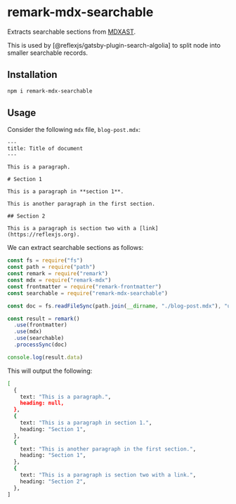 # remark-mdx-searchable

Extracts searchable sections from [MDXAST](https://github.com/mdx-js/specification#mdxast).

This is used by [@reflexjs/gatsby-plugin-search-algolia] to split node into smaller searchable records.

## Installation

```sh
npm i remark-mdx-searchable
```

## Usage

Consider the following `mdx` file, `blog-post.mdx`:

```mdx
---
title: Title of document
---

This is a paragraph.

# Section 1

This is a paragraph in **section 1**.

This is another paragraph in the first section.

## Section 2

This is a paragraph is section two with a [link](https://reflexjs.org).
```

We can extract searchable sections as follows:

```js
const fs = require("fs")
const path = require("path")
const remark = require("remark")
const mdx = require("remark-mdx")
const frontmatter = require("remark-frontmatter")
const searchable = require("remark-mdx-searchable")

const doc = fs.readFileSync(path.join(__dirname, "./blog-post.mdx"), "utf8")

const result = remark()
  .use(frontmatter)
  .use(mdx)
  .use(searchable)
  .processSync(doc)

console.log(result.data)
```

This will output the following:

```sh
[
  {
    text: "This is a paragraph.",
    heading: null,
  },
  {
    text: "This is a paragraph in section 1.",
    heading: "Section 1",
  },
  {
    text: "This is another paragraph in the first section.",
    heading: "Section 1",
  },
  {
    text: "This is a paragraph is section two with a link.",
    heading: "Section 2",
  },
]
```
